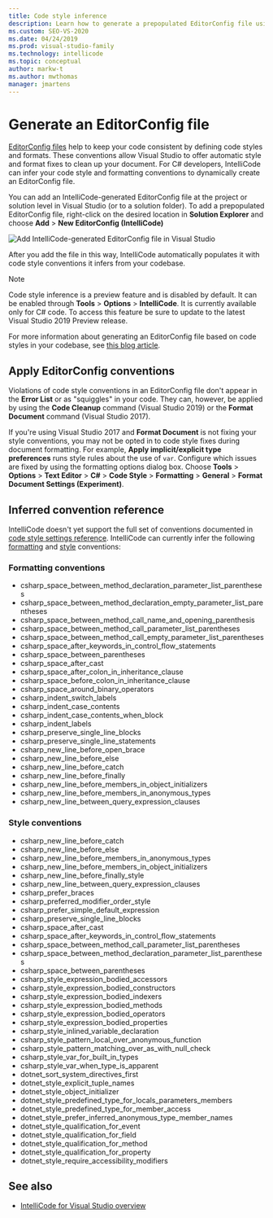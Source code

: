 ```yaml
---
title: Code style inference
description: Learn how to generate a prepopulated EditorConfig file using IntelliCode. Apply EditorConfig conventions. Review an inferred code style convention reference.
ms.custom: SEO-VS-2020
ms.date: 04/24/2019
ms.prod: visual-studio-family
ms.technology: intellicode
ms.topic: conceptual
author: markw-t
ms.author: mwthomas
manager: jmartens
---
```

# Generate an EditorConfig file

[EditorConfig files](/visualstudio/ide/create-portable-custom-editor-options) help to keep your code consistent by defining code styles and formats. These conventions allow Visual Studio to offer automatic style and format fixes to clean up your document. For C# developers, IntelliCode can infer your code style and formatting conventions to dynamically create an EditorConfig file.

You can add an IntelliCode-generated EditorConfig file at the project or solution level in Visual Studio (or to a solution folder). To add a prepopulated EditorConfig file, right-click on the desired location in **Solution Explorer** and choose **Add** > **New EditorConfig (IntelliCode)**

   ![Add IntelliCode-generated EditorConfig file in Visual Studio](media/intellicode-editorconfig.png)

After you add the file in this way, IntelliCode automatically populates it with code style conventions it infers from your codebase.

> [!NOTE]
> Code style inference is a preview feature and is disabled by default. It can be enabled through **Tools** > **Options** > **IntelliCode**. It is currently available only for C# code. To access this feature be sure to update to the latest Visual Studio 2019 Preview release.

For more information about generating an EditorConfig file based on code styles in your codebase, see [this blog article](https://devblogs.microsoft.com/visualstudio/visual-studio-intellicode-inferring-coding-conventions-for-consistent-code/).

## Apply EditorConfig conventions

Violations of code style conventions in an EditorConfig file don't appear in the **Error List** or as "squiggles" in your code. They can, however, be applied by using the **Code Cleanup** command (Visual Studio 2019) or the **Format Document** command (Visual Studio 2017).

If you're using Visual Studio 2017 and **Format Document** is not fixing your style conventions, you may not be opted in to code style fixes during document formatting. For example, **Apply implicit/explicit type preferences** runs style rules about the use of `var`. Configure which issues are fixed by using the formatting options dialog box. Choose **Tools** > **Options** > **Text Editor** > **C#** > **Code Style** > **Formatting** > **General** > **Format Document Settings (Experiment)**.

## Inferred convention reference

IntelliCode doesn't yet support the full set of conventions documented in [code style settings reference](/visualstudio/ide/editorconfig-code-style-settings-reference). IntelliCode can currently infer the following [formatting](#formatting-conventions) and [style](#style-conventions) conventions:

### Formatting conventions

- csharp_space_between_method_declaration_parameter_list_parentheses
- csharp_space_between_method_declaration_empty_parameter_list_parentheses
- csharp_space_between_method_call_name_and_opening_parenthesis
- csharp_space_between_method_call_parameter_list_parentheses
- csharp_space_between_method_call_empty_parameter_list_parentheses
- csharp_space_after_keywords_in_control_flow_statements
- csharp_space_between_parentheses
- csharp_space_after_cast
- csharp_space_after_colon_in_inheritance_clause
- csharp_space_before_colon_in_inheritance_clause
- csharp_space_around_binary_operators
- csharp_indent_switch_labels
- csharp_indent_case_contents
- csharp_indent_case_contents_when_block
- csharp_indent_labels
- csharp_preserve_single_line_blocks
- csharp_preserve_single_line_statements
- csharp_new_line_before_open_brace
- csharp_new_line_before_else
- csharp_new_line_before_catch
- csharp_new_line_before_finally
- csharp_new_line_before_members_in_object_initializers
- csharp_new_line_before_members_in_anonymous_types
- csharp_new_line_between_query_expression_clauses

### Style conventions

- csharp_new_line_before_catch
- csharp_new_line_before_else
- csharp_new_line_before_members_in_anonymous_types
- csharp_new_line_before_members_in_object_initializers
- csharp_new_line_before_finally_style
- csharp_new_line_between_query_expression_clauses
- csharp_prefer_braces
- csharp_preferred_modifier_order_style
- csharp_prefer_simple_default_expression
- csharp_preserve_single_line_blocks
- csharp_space_after_cast
- csharp_space_after_keywords_in_control_flow_statements
- csharp_space_between_method_call_parameter_list_parentheses
- csharp_space_between_method_declaration_parameter_list_parentheses
- csharp_space_between_parentheses
- csharp_style_expression_bodied_accessors
- csharp_style_expression_bodied_constructors
- csharp_style_expression_bodied_indexers
- csharp_style_expression_bodied_methods
- csharp_style_expression_bodied_operators
- csharp_style_expression_bodied_properties
- csharp_style_inlined_variable_declaration
- csharp_style_pattern_local_over_anonymous_function
- csharp_style_pattern_matching_over_as_with_null_check
- csharp_style_var_for_built_in_types
- csharp_style_var_when_type_is_apparent
- dotnet_sort_system_directives_first
- dotnet_style_explicit_tuple_names
- dotnet_style_object_initializer
- dotnet_style_predefined_type_for_locals_parameters_members
- dotnet_style_predefined_type_for_member_access
- dotnet_style_prefer_inferred_anonymous_type_member_names
- dotnet_style_qualification_for_event
- dotnet_style_qualification_for_field
- dotnet_style_qualification_for_method
- dotnet_style_qualification_for_property
- dotnet_style_require_accessibility_modifiers

## See also

- [IntelliCode for Visual Studio overview](intellicode-visual-studio.md)
